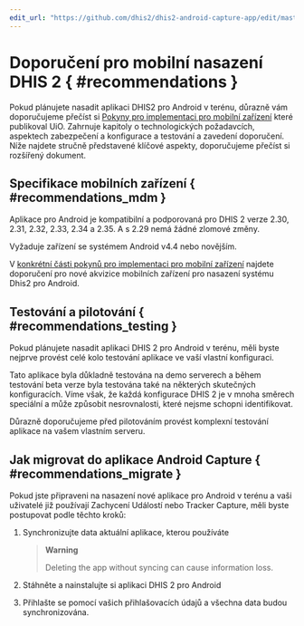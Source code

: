 ```yaml
---
edit_url: "https://github.com/dhis2/dhis2-android-capture-app/edit/master/docs/src/commonmark/en/content/capture-app/recommendations-for-a-dhis2-mobile-deployment.md" 
---
```

# Doporučení pro mobilní nasazení DHIS 2  { #recommendations } 

<!-- DHIS2-SECTION-ID:recommendations -->

Pokud plánujete nasadit aplikaci DHIS2 pro Android v terénu, důrazně vám doporučujeme přečíst si [Pokyny pro implementaci pro mobilní zařízení](https://docs.dhis2.org/master/en/dhis2_android_implementation_guideline/about-this-guide.html) které publikoval UiO. Zahrnuje kapitoly o technologických požadavcích, aspektech zabezpečení a konfigurace a testování a zavedení doporučení. Níže najdete stručně představené klíčové aspekty, doporučujeme přečíst si rozšířený dokument.

## Specifikace mobilních zařízení { #recommendations_mdm } 

<!-- DHIS2-SECTION-ID:recommendations_mdm -->

Aplikace pro Android je kompatibilní a podporovaná pro DHIS 2 verze 2.30, 2.31, 2.32, 2.33, 2.34 a 2.35. A s 2.29 nemá žádné zlomové změny.

Vyžaduje zařízení se systémem Android v4.4 nebo novějším.

V [konkrétní části pokynů pro implementaci pro mobilní zařízení](https://docs.dhis2.org/master/en/dhis2_android_implementation_guideline/mobile-device-specifications.html) najdete doporučení pro nové akvizice mobilních zařízení pro nasazení systému Dhis2 pro Android.

## Testování a pilotování { #recommendations_testing } 

<!-- DHIS2-SECTION-ID:recommendations_testing -->

Pokud plánujete nasadit aplikaci DHIS 2 pro Android v terénu, měli byste nejprve provést celé kolo testování aplikace ve vaší vlastní konfiguraci.

Tato aplikace byla důkladně testována na demo serverech a během testování beta verze byla testována také na některých skutečných konfiguracích. Víme však, že každá konfigurace DHIS 2 je v mnoha směrech speciální a může způsobit nesrovnalosti, které nejsme schopni identifikovat.

Důrazně doporučujeme před pilotováním provést komplexní testování aplikace na vašem vlastním serveru.

## Jak migrovat do aplikace Android Capture { #recommendations_migrate } 

<!-- DHIS2-SECTION-ID:recommendations_migrate -->

Pokud jste připraveni na nasazení nové aplikace pro Android v terénu a vaši uživatelé již používají Zachycení Událostí nebo Tracker Capture, měli byste postupovat podle těchto kroků:

1.  Synchronizujte data aktuální aplikace, kterou používáte

    > **Warning**
    >
    > Deleting the app without syncing can cause information loss.

2.  Stáhněte a nainstalujte si aplikaci DHIS 2 pro Android
3.  Přihlašte se pomocí vašich přihlašovacích údajů a všechna data budou synchronizována.


